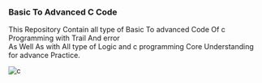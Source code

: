 <h3> Basic To Advanced C Code </h3>
This Repository Contain all type of Basic To advanced Code Of c Programming  with Trail And error 
<br>
As Well As with  All type of Logic and c programming Core Understanding for advance Practice. 

![c](https://github.com/AdityaDarade/C-Programming/assets/150779640/e6c82314-e343-4b48-933f-a49313ebd5e2)

